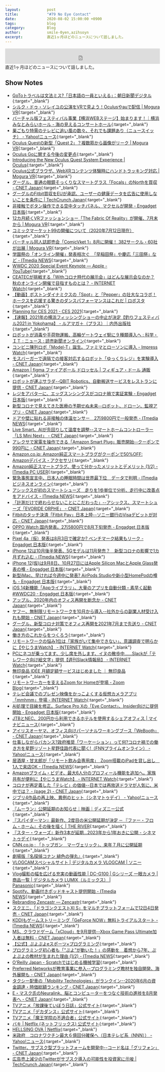 ```yaml
---
layout:            post
title:             "#79 No Eye Contact"
date:              2020-08-02 15:00:00 +0900
tags:              blog
category:          Blog
author:            smile-0yen,azihsoyn
excerpt:           直近1ヶ月ほどのニュースについて話しました。
---
```

<iframe width="100%" height="50" scrolling="no" frameborder="no" src="https://w.soundcloud.com/player/?url=https%3A//api.soundcloud.com/tracks/868781224&color=%23ff5500&auto_play=false&hide_related=false&show_comments=false&show_user=true&show_reposts=false&show_teaser=false&visual=false&show_artwork=false&default_height=75"></iframe>
直近1ヶ月ほどのニュースについて話しました。

## Show Notes
- [GoToトラベルは文法ミス?「日本語の一員といえる」：朝日新聞デジタル](https://digital.asahi.com/articles/ASN7R5FF8N7QUHBI034.html?ref=mor_mail_topix1){:target="_blank"}
- [シルク・ドゥ・ソレイユの公演をVRで見よう！Oculusやauで配信 \| Mogura VR](https://www.moguravr.com/cirque-du-soleil-vr/){:target="_blank"}
- [バーチャル版フェスティバル事業【横浜WEBステージ】始まります！｜横浜みなとみらいホール \- 海の見えるコンサートホール](https://mmh.yafjp.org/mmh/topics/2020/07/web-1.php){:target="_blank"}
- [巣ごもり特需のテレビに追い風の数々、それでも課題あり（ニュースイッチ） \- Yahoo\!ニュース](https://news.yahoo.co.jp/articles/5fd545de6d35e3527dc2cfd9d64b8153647744b6){:target="_blank"}
- [Oculus Questの新型「Quest 2」？複数筋から画像がリーク \| Mogura VR](https://www.moguravr.com/oculus-quest-new-model-image/){:target="_blank"}
- [Oculus Goに関する今後の変更点](https://support.oculus.com/349964492633007/){:target="_blank"}
- [Introducing the New Oculus Quest System Experience \| Oculus](https://www.oculus.com/blog/introducing-the-new-oculus-quest-system-experience/){:target="_blank"}
- [Oculus公式ブラウザ、WebXRコンテンツ体験時にハンドトラッキング対応 \| Mogura VR](https://www.moguravr.com/oculus-browser-webxr-hand-tracking-support/){:target="_blank"}
- [グーグル、普通の眼鏡そっくりなスマートグラス「Focals」のNorthを買収 \- CNET Japan](https://japan.cnet.com/article/35156090/){:target="_blank"}
- [グーグルのFitbit買収をEUが承認、ユーザーの健康データを広告に使用しないことを条件に \| TechCrunch Japan](https://jp.techcrunch.com/2020/07/11/2020-07-10-googles-fitbit-deal-could-avoid-eu-antitrust-probe-by-agreeing-not-to-use-health-data-for-ads/?guccounter=1){:target="_blank"}
- [非接触でボタン操作できる空中タッチパネル、マクセルが開発 \- Engadget 日本版](https://japanese.engadget.com/maxell-111006644.html){:target="_blank"}
- [12カ月続くVRファッションショー「The Fabric Of Reality」が開催、7月末から \| Mogura VR](https://www.moguravr.com/the-fabric-of-reality/){:target="_blank"}
- [コミックマーケット99の開催について（2020年7月12日現在）](https://www.comiket.co.jp/info-a/C99/C99EventDate1.html){:target="_blank"}
- [バーチャル同人誌即売会「ComicVket 1」8月に開催！ 382サークル・60社が出展 \| Mogura VR](https://www.moguravr.com/comicvket/){:target="_blank"}
- [学園祭の「オンライン開催」発表相次ぐ　「早稲田祭」や慶応「三田祭」など \- ITmedia NEWS](https://www.itmedia.co.jp/news/articles/2007/22/news116.html){:target="_blank"}
- [WWDC 2020 Special Event Keynote — Apple \- YouTube](https://www.youtube.com/watch?v=GEZhD3J89ZE){:target="_blank"}
- [CEATECが挑戦する「Withコロナ時代の展示会」はどんな展示会なのか？ 秋のオンライン開催で目指すものとは？ \- INTERNET Watch](https://internet.watch.impress.co.jp/docs/interview/1265974.html){:target="_blank"}
- [【動画】ボストンダイナミクスの「Spot」と「Pepper」の壮大なコラボ！ホークスを応援する驚きのダンスパフォーマンスはこれだ \| ロボスタ](https://robotstart.info/2020/07/07/spot-pepper-hwk.html){:target="_blank"}
- [Planning for CES 2021 \- CES 2021](https://www.ces.tech/planning-for-ces-2021.aspx){:target="_blank"}
- [【速報】2021年の横浜フィッシングショーの中止が決定【釣りフェスティバル2021 in Yokohama】 \- ルアマガ＋（プラス）｜内外出版社](https://plus.luremaga.jp/_ct/17370889){:target="_blank"}
- [ロボットが消毒や手荷物運搬、高輪ゲートウェイ駅に９種類導入へ : 科学・ＩＴ : ニュース : 読売新聞オンライン](https://www.yomiuri.co.jp/science/20200727-OYT1T50136/){:target="_blank"}
- [コンビニ陳列ロボ「Model\-T」誕生。ファミマとローソンに導入 \- Impress Watch](https://www.watch.impress.co.jp/docs/news/1266759.html){:target="_blank"}
- [モスバーガーで遠隔での接客対応するロボット「ゆっくりレジ」を実験導入 \- CNET Japan](https://japan.cnet.com/article/35156769/){:target="_blank"}
- [Amazon \| figma ファイアボール ドロッセル \| フィギュア・ドール 通販](https://www.amazon.co.jp/%E3%83%9E%E3%83%83%E3%82%AF%E3%82%B9%E3%83%95%E3%82%A1%E3%82%AF%E3%83%88%E3%83%AA%E3%83%BC-figma-%E3%83%95%E3%82%A1%E3%82%A4%E3%82%A2%E3%83%9C%E3%83%BC%E3%83%AB-%E3%83%89%E3%83%AD%E3%83%83%E3%82%BB%E3%83%AB/dp/B0026RIRRS){:target="_blank"}
- [ロボットが運ぶサラダ\-\-QBIT Robotics、自動搬送サービスをレストランに提供 \- CNET Japan](https://japan.cnet.com/article/35156331/){:target="_blank"}
- [レジをアバターに、エッグスンシングスがコロナ禍で実証実験 \- Engadget 日本版](https://japanese.engadget.com/ai-030055756.html){:target="_blank"}
- [新型コロナで見えてきた医療の予期せぬ未来\-\-ロボット、ドローン、監視アプリ \- CNET Japan](https://japan.cnet.com/article/35156681/){:target="_blank"}
- [ドアや壁に貼れる非接触の体温センサー　2万9800円で一般発売 \- ITmedia NEWS](https://www.itmedia.co.jp/news/articles/2007/27/news112.html){:target="_blank"}
- [Live Smart、AIが先回りして温度を調整\-\-スマートホームコントローラー「LS Mini Next」 \- CNET Japan](https://japan.cnet.com/article/35156802/){:target="_blank"}
- [アレクサで家電を操作できる「Amazon Smart Plug」販売開始\-\-クーポンで990円に \- CNET Japan](https://japan.cnet.com/article/35156835/){:target="_blank"}
- [Amazon\.co\.jp: Amazon純正スマートプラグがクーポンで50%OFF: Amazonデバイス・アクセサリ](https://www.amazon.co.jp/b?ie=UTF8&node=8187426051){:target="_blank"}
- [Amazon純正スマートプラグ、使って分かったメリットとデメリット \(1/2\) \- ITmedia PC USER](https://www.itmedia.co.jp/pcuser/articles/2007/28/news054.html){:target="_blank"}
- [緊急事態宣言中、日本人の睡眠時間は世界最下位　データで判明 \- ITmedia ビジネスオンライン](https://www.itmedia.co.jp/business/articles/2007/20/news097.html){:target="_blank"}
- [アシックスが初のスマートシューズ　走りを1歩単位で分析、走行中に改善点をアドバイス \- ITmedia NEWS](https://www.itmedia.co.jp/news/articles/2007/21/news134.html){:target="_blank"}
- [「計測だけで終わらせないことにこだわった」\-\-アシックス、スマートシューズ「EVORIDE ORPHE」 \- CNET Japan](https://japan.cnet.com/article/35157080/){:target="_blank"}
- [Fitbitのタッチ決済「Fitbit Pay」日本上陸\-\-ソニー銀行のVisaデビットが対応 \- CNET Japan](https://japan.cnet.com/article/35156389/){:target="_blank"}
- [OPPO Watch 国内発表。2万5800円で8月下旬発売 \- Engadget 日本版](https://japanese.engadget.com/oppo-watch-050339322.html){:target="_blank"}
- [Pixel 4a（仮）発表は8月3日で確定か? ベンチマーク結果もリーク \- Engadget 日本版](https://japanese.engadget.com/pixel-4a-020020919.html){:target="_blank"}
- [iPhone 12は10月後半発表、5Gモデルは11月発売？　新型コロナの影響で1カ月ずれ込む \- ITmedia NEWS](https://www.itmedia.co.jp/news/articles/2007/23/news040.html){:target="_blank"}
- [iPhone 12\(仮\)は9月8日、10月27日にはApple Silicon MacとApple Glass発表の噂 \- Engadget 日本版](https://japanese.engadget.com/iphone12-appleglass-041017716.html){:target="_blank"}
- [新型iMac、早ければ今週中に発表? AirPods Studioや新小型HomePodの噂も \- Engadget 日本版](https://japanese.engadget.com/new-imac-040029825.html){:target="_blank"}
- [iOS 14新機能「Appライブラリ」、大量のアプリを自動分類・素早く起動 \#WWDC20 \- Engadget 日本版](https://japanese.engadget.com/applibrary-174331144.html){:target="_blank"}
- [アップル、2020年内のオフィス再開を断念か \- CNET Japan](https://japan.cnet.com/article/35156732/){:target="_blank"}
- [ヤフー、無制限リモートワークを10月から導入\-\-社外からの副業人材受け入れも開始 \- CNET Japan](https://japan.cnet.com/article/35156834/){:target="_blank"}
- [グーグル、新型コロナ対策でオフィス再開を2021年7月まで先送り \- CNET Japan](https://japan.cnet.com/article/35157300/){:target="_blank"}
- [働き方のこれからをつくろう](https://grow.google/intl/ALL_jp/workstyle/#?modal_active=none&telework_activeEl=telework--free-seminar){:target="_blank"}
- [リモートワークの悩み1位は「家族がいて集中できない」、意識調査で明らかに【やじうまWatch】 \- INTERNET Watch](https://internet.watch.impress.co.jp/docs/yajiuma/1264532.html){:target="_blank"}
- [PCにネコが乗ってます、少し席を外します、イヌの散歩中……Slackが「テレワーク向け絵文字」提供【週刊Slack情報局】 \- INTERNET Watch](https://internet.watch.impress.co.jp/docs/column/slack_info/1266627.html){:target="_blank"}
- [無印良品 IDÉE 月額定額サービスはじめました ｜ 無印良品](https://www.muji.com/jp/ja/stories/other/533606){:target="_blank"}
- [リモートワーカーを支えるZoom for Homeが登場 \- Zoom Blog](https://blog.zoom.us/ja/zoom-for-home-empower-remote-workers/){:target="_blank"}
- [テレビ会議でのプレゼン映像をかっこよくする仮想カメラアプリ「mmhmm」登場 \- INTERNET Watch](https://internet.watch.impress.co.jp/docs/news/1265131.html){:target="_blank"}
- [AI処理で目線を修正。Surface Pro Xの「Eye Contact」、Insider向けに提供開始 \- Engadget 日本版](https://japanese.engadget.com/surface-pro-x-eye-contact-062025583.html){:target="_blank"}
- [JTBとNEC、200円から利用できるホテルを使用するシェアオフィス \| マイナビニュース](https://news.mynavi.jp/article/20200728-1180183/){:target="_blank"}
- [アイリスオーヤマ、オフィス向けパーソナルワーキングブース「WeBooth」 \- CNET Japan](https://japan.cnet.com/article/35157350/){:target="_blank"}
- [仕事しながらバカンス?政府推奨「ワーケーション」って何?コロナ禍での働き方を星野リゾート星野佳路代表に聞く\!（FNNプライムオンライン） \- Yahoo\!ニュース](https://news.yahoo.co.jp/articles/d6a6fdcaa1e68e0bf1fb8110d8f102627c231c8e){:target="_blank"}
- [居酒屋・甘太郎が「リモート飲み会専用席」　Zoom搭載のiPadを貸し出し　1人で来店OK \- ITmedia NEWS](https://www.itmedia.co.jp/news/articles/2007/10/news091.html){:target="_blank"}
- [Amazonプライム・ビデオ、最大6人分のプロフィール機能を追加へ。家族共有が便利に【やじうまWatch】 \- INTERNET Watch](https://internet.watch.impress.co.jp/docs/yajiuma/1264241.html){:target="_blank"}
- [コロナが再定義した「テレビ」の価値\-\-日本では再放送ドラマが人気に、米中では？ \- \(page 2\) \- CNET Japan](https://japan.cnet.com/article/35157049/2/){:target="_blank"}
- [ジブリ4作品の再上映、異例のヒット（シネマトゥデイ） \- Yahoo\!ニュース](https://news.yahoo.co.jp/articles/0bfbdf28ca1ce037a94d0db4cdc1daa0c58c3642){:target="_blank"}
- [『ムーラン』公開延期のお知らせ｜映画｜ディズニー公式](https://www.disney.co.jp/movie/mulan/news/20200727_01.html){:target="_blank"}
- [『スパイダーマン』最新作、2度目の米公開延期が決定 ─ 『ファー・フロム・ホーム』その後を描く \| THE RIVER](https://theriver.jp/sm3-delayed-again/){:target="_blank"}
- [『スター・ウォーズ』新作3本が延期…2023年から1年おきに公開 \- シネマトゥデイ](https://www.cinematoday.jp/news/N0117555){:target="_blank"}
- [CNN\.co\.jp : 「トップガン　マーヴェリック」、来年７月に公開延期](https://www.cnn.co.jp/showbiz/35157271.html){:target="_blank"}
- [劇場版『名探偵コナン 緋色の弾丸』](https://www.conan-movie.jp/news24/cg1.html){:target="_blank"}
- [VLOGCAMスペシャルサイト \| デジタルカメラ VLOGCAM \| ソニー](https://www.sony.jp/vlogcam/special/){:target="_blank"}
- [Vlog撮影の幅を広げる充実の動画性能 \| DC\-G100 \| Gシリーズ 一眼カメラ \| 商品一覧 \| デジタルカメラ LUMIX（ルミックス） \| Panasonic](https://panasonic.jp/dc/products/g_series/g100/vlog.html){:target="_blank"}
- [Spotify、動画付きポッドキャスト提供開始 \- ITmedia NEWS](https://www.itmedia.co.jp/news/articles/2007/22/news065.html){:target="_blank"}
- [Rebranding Zencastr — Zencastr](http://blog.zencastr.com/blog/2020/6/22/rebranding-zencastr){:target="_blank"}
- [スクエニ、「ドラゴンクエストXI S」をマルチプラットフォームで12日4日発売 \- CNET Japan](https://japan.cnet.com/article/35157204/){:target="_blank"}
- [KDDIもゲームストリーミング「GeForce NOW」無料トライアルスタート \- ITmedia NEWS](https://www.itmedia.co.jp/news/articles/2007/21/news072.html){:target="_blank"}
- [MS、クラウドゲーム「xCloud」を9月提供\-\-Xbox Game Pass Ultimate加入者は無料 \- CNET Japan](https://japan.cnet.com/article/35156917/){:target="_blank"}
- [【公式】ぷよぷよeスポーツ×プログラミング](http://puyo.sega.jp/program_2020/){:target="_blank"}
- [プログラミング初心者も「“ぷよ”が動いた！」の感動を　着想から7年、ぷよぷよの教材が生まれた理由 \(1/2\) \- ITmedia NEWS](https://www.itmedia.co.jp/news/articles/2007/09/news043.html){:target="_blank"}
- [O'Reilly Japan \- Scratchではじめる機械学習](https://www.oreilly.co.jp/books/9784873119182/){:target="_blank"}
- [Preferred Networksが教育事業に参入\-\-プログラミング教材を独自開発、海外展開も \- CNET Japan](https://japan.cnet.com/article/35156319/){:target="_blank"}
- [タクシー配車の「Mobility Technologies」がランクイン\-\-2020年6月の資金調達・時価総額ランキング \- CNET Japan](https://japan.cnet.com/article/35156490/){:target="_blank"}
- [E・マスク氏のNeuralink、脳とコンピューターをつなぐ技術の進捗を8月発表へ \- CNET Japan](https://japan.cnet.com/article/35156674/){:target="_blank"}
- [TVアニメ「放課後ていぼう日誌」公式サイト](https://teibotv.com/){:target="_blank"}
- [TVアニメ「デカダンス」公式サイト](http://decadence-anime.com/){:target="_blank"}
- [TVアニメ「魔王学院の不適合者」公式サイト](https://maohgakuin.com/){:target="_blank"}
- [バキ \| Netflix \(ネットフリックス\) 公式サイト](https://www.netflix.com/jp/title/80204451){:target="_blank"}
- [HELLSING OVA \| Netflix](https://www.netflix.com/jp/title/80988066){:target="_blank"}
- [米政府　コロナワクチン最大６億回分確保へ（日本テレビ系（NNN）） \- Yahoo\!ニュース](https://news.yahoo.co.jp/articles/0d7d62288becbd4576fc9eecfc58e97eafbbf3cf){:target="_blank"}
- [Twitter、サブスク型プラットフォームを開発中\-\-コード名は「グリフォン」 \- CNET Japan](https://japan.cnet.com/article/35156495/){:target="_blank"}
- [広告売上減少のTwitterがサブスク導入の可能性を投資家に示唆 \| TechCrunch Japan](https://jp.techcrunch.com/2020/07/24/2020-07-23-after-ad-revenue-drop-twitter-tells-investors-its-eyeing-subscription-options/){:target="_blank"}
